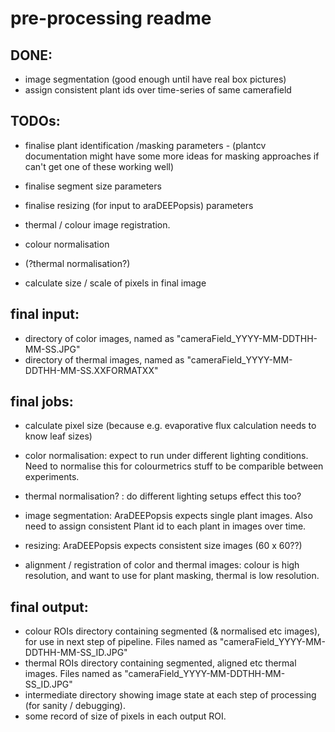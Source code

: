 # pre-processing readme

## DONE:
- image segmentation (good enough until have real box pictures)
- assign consistent plant ids over time-series of same camerafield

## TODOs:
- finalise plant identification /masking parameters - (plantcv documentation
might have some more ideas for masking approaches if can't get one of these
working well)
- finalise segment size parameters
- finalise resizing (for input to araDEEPopsis) parameters

- thermal / colour image registration.
- colour normalisation
- (?thermal normalisation?)
- calculate size / scale of pixels in final image

## final input:
- directory of color images, named as "cameraField_YYYY-MM-DDTHH-MM-SS.JPG"
- directory of thermal images, named as "cameraField_YYYY-MM-DDTHH-MM-SS.XXFORMATXX"

## final jobs:
- calculate pixel size (because e.g. evaporative flux calculation needs to know leaf sizes)

- color normalisation: expect to run under different lighting conditions. Need to normalise this for colourmetrics stuff to be comparible between experiments.

- thermal normalisation? : do different lighting setups effect this too?

- image segmentation: AraDEEPopsis expects single plant images.
Also need to assign consistent Plant id to each plant in images over time.

- resizing: AraDEEPopsis expects consistent size images (60 x 60??)

- alignment / registration of color and thermal images: colour is high resolution, and want to use for plant masking, thermal is low resolution.


## final output:
- colour ROIs directory containing segmented (& normalised etc images), for use in next step of pipeline. Files named as "cameraField_YYYY-MM-DDTHH-MM-SS_ID.JPG"
- thermal ROIs directory containing segmented, aligned etc thermal images. Files named as "cameraField_YYYY-MM-DDTHH-MM-SS_ID.JPG"
- intermediate directory showing image state at each step of processing (for sanity / debugging).
- some record of size of pixels in each output ROI.
